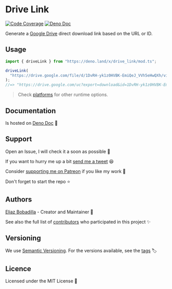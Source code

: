 # Drive Link

[![Code Coverage](https://codecov.io/gh/UltiRequiem/drive_link/branch/main/graph/badge.svg)](https://codecov.io/gh/UltiRequiem/drive_link)
[![Deno Doc](https://doc.deno.land/badge.svg)](https://doc.deno.land/https/deno.land/x/drive_link/mod.ts)

Generate a [Google Drive](https://google.com/drive) direct download link based
on the URL or ID.

## Usage

```javascript
import { driveLink } from "https://deno.land/x/drive_link/mod.ts";

driveLink(
  "https://drive.google.com/file/d/1DvRH-yk1z0HVBK-EmiQeJ_VVh5eHwQXh/view?usp=sharing",
);
//=> "https://drive.google.com/uc?export=download&id=1DvRH-yk1z0HVBK-EmiQeJ_VVh5eHwQXh"
```

> Check [platforms](./platforms.md) for other runtime options.

## Documentation

Is hosted on
[Deno Doc](https://doc.deno.land/https://deno.land/x/drive_link/mod.ts) 📄

## Support

Open an Issue, I will check it a soon as possible 👀

If you want to hurry me up a bit
[send me a tweet](https://twitter.com/UltiRequiem) 😆

Consider [supporting me on Patreon](https://patreon.com/UltiRequiem) if you like
my work 🙏

Don't forget to start the repo ⭐

## Authors

[Eliaz Bobadilla](https://ultirequiem.com) - Creator and Maintainer 💪

See also the full list of
[contributors](https://github.com/UltiRequiem/drive_link/contributors) who
participated in this project ✨

## Versioning

We use [Semantic Versioning](http://semver.org). For the versions available, see
the [tags](https://github.com/UltiRequiem/drive_link/tags) 🏷️

## Licence

Licensed under the MIT License 📄
